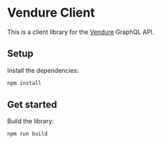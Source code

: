 # Vendure Client

This is a client library for the [Vendure](https://vendure.io/) GraphQL API.

## Setup

Install the dependencies:

```bash
npm install
```

## Get started

Build the library:

```bash
npm run build
```